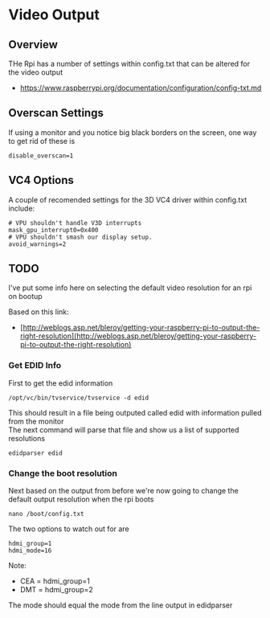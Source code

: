 # Video Output

## Overview

THe Rpi has a number of settings within config.txt that can be altered for the video output

  * https://www.raspberrypi.org/documentation/configuration/config-txt.md

## Overscan Settings

If using a monitor and you notice big black borders on the screen, one way to get rid of these is

```
disable_overscan=1
```

## VC4 Options

A couple of recomended settings for the 3D VC4 driver within config.txt include:

```
# VPU shouldn't handle V3D interrupts
mask_gpu_interrupt0=0x400
# VPU shouldn't smash our display setup.
avoid_warnings=2
```



## TODO

I've put some info here on selecting the default video resolution for an rpi on bootup

Based on this link:

  * [http://weblogs.asp.net/bleroy/getting-your-raspberry-pi-to-output-the-right-resolution](http://weblogs.asp.net/bleroy/getting-your-raspberry-pi-to-output-the-right-resolution)

### Get EDID Info

First to get the edid information

```
/opt/vc/bin/tvservice/tvservice -d edid
```

This should result in a file being outputed called edid with information pulled from the monitor <br />
The next command will parse that file and show us a list of supported resolutions

    edidparser edid

### Change the boot resolution

Next based on the output from before we're now going to change the default output resolution when the rpi boots

    nano /boot/config.txt

The two options to watch out for are

    hdmi_group=1
    hdmi_mode=16

Note:

* CEA = hdmi_group=1
* DMT = hdmi_group=2

The mode should equal the mode from the line output in edidparser
